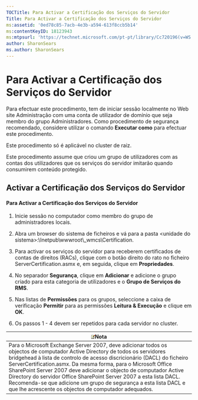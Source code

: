 ```yaml
---
TOCTitle: Para Activar a Certificação dos Serviços do Servidor
Title: Para Activar a Certificação dos Serviços do Servidor
ms:assetid: '0ed78c85-7acb-4e3b-a594-613f8ccb5b14'
ms:contentKeyID: 18123943
ms:mtpsurl: 'https://technet.microsoft.com/pt-pt/library/Cc720196(v=WS.10)'
author: SharonSears
ms.author: SharonSears
---
```


Para Activar a Certificação dos Serviços do Servidor
====================================================

Para efectuar este procedimento, tem de iniciar sessão localmente no Web site Administração com uma conta de utilizador de domínio que seja membro do grupo Administradores. Como procedimento de segurança recomendado, considere utilizar o comando **Executar como** para efectuar este procedimento.

Este procedimento só é aplicável no cluster de raiz.

Este procedimento assume que criou um grupo de utilizadores com as contas dos utilizadores que os serviços do servidor imitarão quando consumirem conteúdo protegido.

Activar a Certificação dos Serviços do Servidor
-----------------------------------------------

#### Para Activar a Certificação dos Serviços do Servidor

1.  Inicie sessão no computador como membro do grupo de administradores locais.

2.  Abra um browser do sistema de ficheiros e vá para a pasta &lt;unidade do sistema&gt;:\\Inetpub\\wwwroot\\\_wmcs\\Certification.

3.  Para activar os serviços do servidor para receberem certificados de contas de direitos (RACs), clique com o botão direito do rato no ficheiro ServerCertification.asmx e, em seguida, clique em **Propriedades**.

4.  No separador **Segurança**, clique em **Adicionar** e adicione o grupo criado para esta categoria de utilizadores e o **Grupo de Serviços do RMS**.

5.  Nas listas de **Permissões** para os grupos, seleccione a caixa de verificação **Permitir** para as permissões **Leitura & Execução** e clique em **OK**.

6.  Os passos 1 - 4 devem ser repetidos para cada servidor no cluster.

| ![](/security-updates/images/Cc720196.note(WS.10).gif)Nota                                                                                                                                                                                                                                                                                                                                                                                                                                                                              |
|----------------------------------------------------------------------------------------------------------------------------------------------------------------------------------------------------------------------------------------------------------------------------------------------------------------------------------------------------------------------------------------------------------------------------------------------------------------------------------------------------------------------------------------------------|
| Para o Microsoft Exchange Server 2007, deve adicionar todos os objectos de computador Active Directory de todos os servidores bridgehead à lista de controlo de acesso discricionário (DACL) do ficheiro ServerCertification.asmx. Da mesma forma, para o Microsoft Office SharePoint Server 2007 deve adicionar o objecto de computador Active Directory do servidor Office SharePoint Server 2007 a esta lista DACL. Recomenda-se que adicione um grupo de segurança a esta lista DACL e que lhe acrescente os objectos de computador adequados. |
